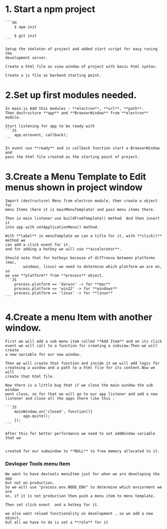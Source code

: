# 1. Start a npm project

    ```SH
        $ npm init

        $ git init
    ```

    Setup the skeleton of project and added start script for easy runing the
    development server.

    Create a html file as view window of project with basic html syntax.

    Create a js file as backend starting point.

# 2.Set up first modules needed.

    In main.js Add this modules : **electron**, **url**, **path**.
    Then destructure **app** and **BrowserWindow** from **electron** module.

    Start listening for app to be ready with
    ```JS
        app.on(event, callback);
    ```

    In event use **ready** and in callback function start a BrowserWindow and
    pass the html file created as the starting point of project.

# 3.Create a Menu Template to Edit menus shown in project window

    Import (destructure) Menu from electron module, then create a object for
    menu Items (here it is mainMenuTemplate) and pass menu items there.

    Then in main listener use buildFromTemplate() method  And then insert it
    into app with setApplicationMenu() method.

    With **label** in menuTemplate we can a title for it, with **click()** method we
    can add a click event for it.
    and for adding a hotkey we will use **accelerator**.

    Should note that for hotkeys because of diffrence between platforms (mac,
            windows, linux) we need to determine which platform we are on, so
    we use **platform** from **process** object.
    ```JS
        process.platform == 'darwin' -> for **mac**
        process.platform == 'win32' -> for **windows**
        process.platform == 'linux' -> for **linux**
    ```

# 4.Create a menu Item with another window.

    First we will add a sub menu item called **Add Item** and on its click
    event we will call to a function for creating a subview.Then we will create
    a new variable for our new window.

    Then we will create that function and inside it we will add logic for
    createing a window and a path to a html file for its content.Now we will
    create that html file.

    Now there is a little bug that if we close the main window the sub window
    wont close, so for that we will go to our app listener and add a new
    listener and close all the apps there like this :

    ```JS
        mainWindow.on('closed', function(){
            app.quite();
        });
    ```

    After this for better performance we need to set addWindow variable that we


    created for our subwindow to **NULL** to free memory allocated to it.

### Devloper Tools menu Item

    We want to have devtools menuItem just for when we are developing the app
    but not on production.
    So we will use "process.env.NODE_ENV" to determine which enviorment we are
    on, if it is not production then push a menu item to menu template.

    Then set click event  and a hotkey for it.

    we also want reload functionality on development , so we add a new object,
    but all we have to do is set a **role** for it
